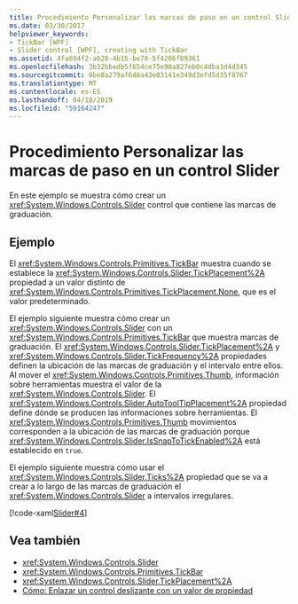 ```yaml
---
title: Procedimiento Personalizar las marcas de paso en un control Slider
ms.date: 03/30/2017
helpviewer_keywords:
- TickBar [WPF]
- Slider control [WPF], creating with TickBar
ms.assetid: 4fa694f2-a620-4b15-be78-5f4286f89361
ms.openlocfilehash: 3b32bbedb5f654ce75e90a827eb0c4dba1d4d345
ms.sourcegitcommit: 0be8a279af6d8a43e03141e349d3efd5d35f8767
ms.translationtype: MT
ms.contentlocale: es-ES
ms.lasthandoff: 04/18/2019
ms.locfileid: "59164247"
---
```

# <a name="how-to-customize-the-ticks-on-a-slider"></a>Procedimiento Personalizar las marcas de paso en un control Slider
En este ejemplo se muestra cómo crear un <xref:System.Windows.Controls.Slider> control que contiene las marcas de graduación.  
  
## <a name="example"></a>Ejemplo  
 El <xref:System.Windows.Controls.Primitives.TickBar> muestra cuando se establece la <xref:System.Windows.Controls.Slider.TickPlacement%2A> propiedad a un valor distinto de <xref:System.Windows.Controls.Primitives.TickPlacement.None>, que es el valor predeterminado.  
  
 El ejemplo siguiente muestra cómo crear un <xref:System.Windows.Controls.Slider> con un <xref:System.Windows.Controls.Primitives.TickBar> que muestra marcas de graduación. El <xref:System.Windows.Controls.Slider.TickPlacement%2A> y <xref:System.Windows.Controls.Slider.TickFrequency%2A> propiedades definen la ubicación de las marcas de graduación y el intervalo entre ellos. Al mover el <xref:System.Windows.Controls.Primitives.Thumb>, información sobre herramientas muestra el valor de la <xref:System.Windows.Controls.Slider>. El <xref:System.Windows.Controls.Slider.AutoToolTipPlacement%2A> propiedad define dónde se producen las informaciones sobre herramientas. El <xref:System.Windows.Controls.Primitives.Thumb> movimientos corresponden a la ubicación de las marcas de graduación porque <xref:System.Windows.Controls.Slider.IsSnapToTickEnabled%2A> está establecido en `true`.  
  
 El ejemplo siguiente muestra cómo usar el <xref:System.Windows.Controls.Slider.Ticks%2A> propiedad que se va a crear a lo largo de las marcas de graduación el <xref:System.Windows.Controls.Slider> a intervalos irregulares.  
  
 [!code-xaml[Slider#4](~/samples/snippets/xaml/VS_Snippets_Wpf/Slider/xaml/window1.xaml#4)]  
  
## <a name="see-also"></a>Vea también

- <xref:System.Windows.Controls.Slider>
- <xref:System.Windows.Controls.Primitives.TickBar>
- <xref:System.Windows.Controls.Slider.TickPlacement%2A>
- [Cómo: Enlazar un control deslizante con un valor de propiedad](https://docs.microsoft.com/previous-versions/dotnet/netframework-3.5/ms788716(v=vs.90))
